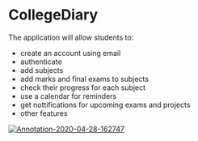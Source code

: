 # CollegeDiary
The application will allow students to:
  - create an account using email
  - authenticate 
  - add subjects
  - add marks and final exams to subjects
  - check their progress for each subject
  - use a calendar for reminders
  - get nottifications for upcoming exams and projects
  - other features
  
<a href="https://ibb.co/d292mN0"><img src="https://i.ibb.co/d292mN0/Annotation-2020-04-28-162747.png" alt="Annotation-2020-04-28-162747" border="0"></a>
  
  
  
